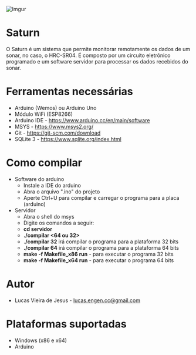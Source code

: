 ![Imgur](https://i.imgur.com/9MGCRiz.png?1)

# Saturn
O Saturn é um sistema que permite monitorar remotamente os dados de um sonar, no caso, o HRC-SR04. É composto por um circuito eletrônico programado e um software servidor para processar os dados recebidos do sonar.

# Ferramentas necessárias
* Arduino (Wemos) ou Arduino Uno
* Módulo WiFi (ESP8266)
* Arduino IDE - https://www.arduino.cc/en/main/software
* MSYS - https://www.msys2.org/
* Git - https://git-scm.com/download
* SQLite 3 - https://www.sqlite.org/index.html

# Como compilar
* Software do arduino
    * Instale a IDE do arduino
    * Abra o arquivo ".ino" do projeto
    * Aperte Ctrl+U para compilar e carregar o programa para a placa (arduino)
* Servidor
    * Abra o shell do msys 
    * Digite os comandos a seguir: 
    * **cd servidor**
    * **./compilar <64 ou 32>**
	* **./compilar 32** irá compilar o programa para a plataforma 32 bits
	* **./compilar 64** irá compilar o programa para a plataforma 64 bits
    * **make -f Makefile_x86 run** - para executar o programa 32 bits
	* **make -f Makefile_x64 run** - para executar o programa 64 bits

# Autor
* Lucas Vieira de Jesus - <lucas.engen.cc@gmail.com>

# Plataformas suportadas
* Windows (x86 e x64)
* Arduino
